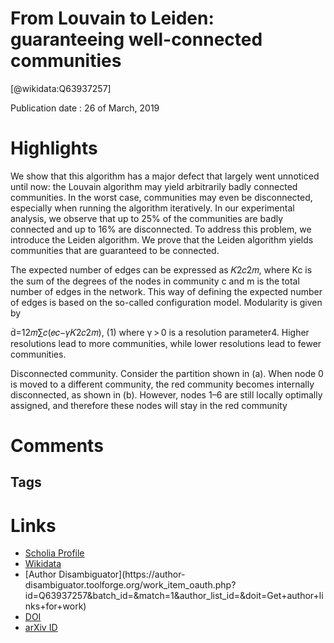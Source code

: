 
From Louvain to Leiden: guaranteeing well-connected communities
===============================================================
  
  [@wikidata:Q63937257]  
  
Publication date : 26 of March, 2019  

# Highlights

We show that this algorithm has a major defect that largely went unnoticed until now: the Louvain algorithm may yield arbitrarily badly connected communities. In the worst case, communities may even be disconnected, especially when running the algorithm iteratively. In our experimental analysis, we observe that up to 25% of the communities are badly connected and up to 16% are disconnected. To address this problem, we introduce the Leiden algorithm. We prove that the Leiden algorithm yields communities that are guaranteed to be connected. 


 The expected number of edges can be expressed as 𝐾2𝑐2𝑚, where Kc is the sum of the degrees of the nodes in community c and m is the total number of edges in the network. This way of defining the expected number of edges is based on the so-called configuration model. Modularity is given by

=12𝑚∑𝑐(𝑒𝑐−𝛾𝐾2𝑐2𝑚),
(1)
where γ > 0 is a resolution parameter4. Higher resolutions lead to more communities, while lower resolutions lead to fewer communities.

Disconnected community. Consider the partition shown in (a). When node 0 is moved to a different community, the red community becomes internally disconnected, as shown in (b). However, nodes 1–6 are still locally optimally assigned, and therefore these nodes will stay in the red community
# Comments

## Tags

# Links
  
 * [Scholia Profile](https://scholia.toolforge.org/work/Q63937257)  
 * [Wikidata](https://www.wikidata.org/wiki/Q63937257)  
 * [Author Disambiguator](https://author-
disambiguator.toolforge.org/work_item_oauth.php?id=Q63937257&batch_id=&match=1&author_list_id=&doit=Get+author+links+for+work)  
 * [DOI](https://doi.org/10.1038/S41598-019-41695-Z)  
 * [arXiv ID](https://arxiv.org/pdf/1810.08473.pdf)  
